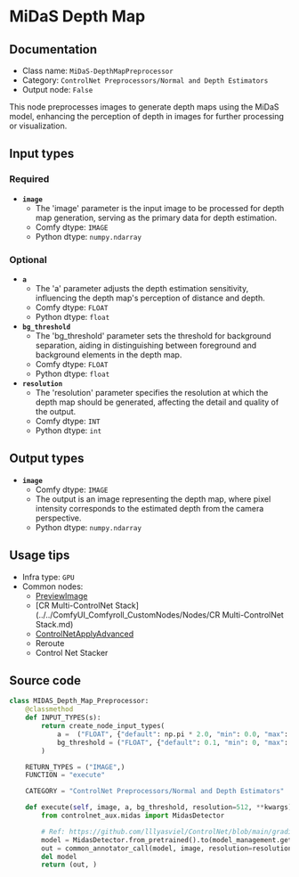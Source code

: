# MiDaS Depth Map
## Documentation
- Class name: `MiDaS-DepthMapPreprocessor`
- Category: `ControlNet Preprocessors/Normal and Depth Estimators`
- Output node: `False`

This node preprocesses images to generate depth maps using the MiDaS model, enhancing the perception of depth in images for further processing or visualization.
## Input types
### Required
- **`image`**
    - The 'image' parameter is the input image to be processed for depth map generation, serving as the primary data for depth estimation.
    - Comfy dtype: `IMAGE`
    - Python dtype: `numpy.ndarray`
### Optional
- **`a`**
    - The 'a' parameter adjusts the depth estimation sensitivity, influencing the depth map's perception of distance and depth.
    - Comfy dtype: `FLOAT`
    - Python dtype: `float`
- **`bg_threshold`**
    - The 'bg_threshold' parameter sets the threshold for background separation, aiding in distinguishing between foreground and background elements in the depth map.
    - Comfy dtype: `FLOAT`
    - Python dtype: `float`
- **`resolution`**
    - The 'resolution' parameter specifies the resolution at which the depth map should be generated, affecting the detail and quality of the output.
    - Comfy dtype: `INT`
    - Python dtype: `int`
## Output types
- **`image`**
    - Comfy dtype: `IMAGE`
    - The output is an image representing the depth map, where pixel intensity corresponds to the estimated depth from the camera perspective.
    - Python dtype: `numpy.ndarray`
## Usage tips
- Infra type: `GPU`
- Common nodes:
    - [PreviewImage](../../Comfy/Nodes/PreviewImage.md)
    - [CR Multi-ControlNet Stack](../../ComfyUI_Comfyroll_CustomNodes/Nodes/CR Multi-ControlNet Stack.md)
    - [ControlNetApplyAdvanced](../../Comfy/Nodes/ControlNetApplyAdvanced.md)
    - Reroute
    - Control Net Stacker



## Source code
```python
class MIDAS_Depth_Map_Preprocessor:
    @classmethod
    def INPUT_TYPES(s):
        return create_node_input_types(
            a =  ("FLOAT", {"default": np.pi * 2.0, "min": 0.0, "max": np.pi * 5.0, "step": 0.05}),
            bg_threshold = ("FLOAT", {"default": 0.1, "min": 0, "max": 1, "step": 0.05})
        )

    RETURN_TYPES = ("IMAGE",)
    FUNCTION = "execute"

    CATEGORY = "ControlNet Preprocessors/Normal and Depth Estimators"

    def execute(self, image, a, bg_threshold, resolution=512, **kwargs):
        from controlnet_aux.midas import MidasDetector

        # Ref: https://github.com/lllyasviel/ControlNet/blob/main/gradio_depth2image.py
        model = MidasDetector.from_pretrained().to(model_management.get_torch_device())
        out = common_annotator_call(model, image, resolution=resolution, a=a, bg_th=bg_threshold)
        del model
        return (out, )

```
